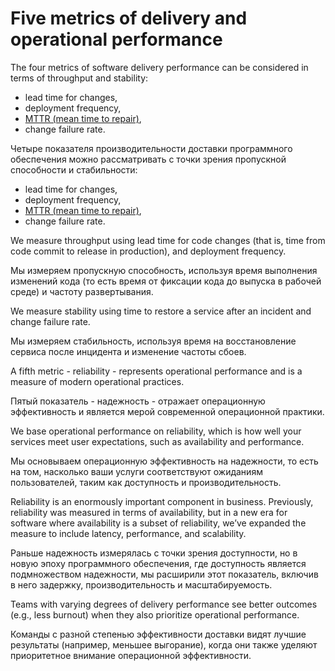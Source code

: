 # Five metrics of delivery and operational performance

The four metrics of software delivery performance can be considered in terms of throughput and stability:

- lead time for changes,
- deployment frequency,
- [MTTR (mean time to repair)](https://www.atlassian.com/ru/incident-management/kpis/common-metrics),
- change failure rate.

Четыре показателя производительности доставки программного обеспечения можно рассматривать с точки зрения пропускной способности и стабильности:

- lead time for changes,
- deployment frequency,
- [MTTR (mean time to repair)](https://www.atlassian.com/ru/incident-management/kpis/common-metrics),
- change failure rate.

We measure throughput using lead time for code changes (that is, time from code commit to release in production), and deployment frequency.

Мы измеряем пропускную способность, используя время выполнения изменений кода (то есть время от фиксации кода до выпуска в рабочей среде) и частоту развертывания.

We measure stability using time to restore a service after an incident and change failure rate.

Мы измеряем стабильность, используя время на восстановление сервиса после инцидента и изменение частоты сбоев.

A fifth metric - reliability - represents operational performance and is a measure of modern operational practices.

Пятый показатель - надежность - отражает операционную эффективность и является мерой современной операционной практики.

We base operational performance on reliability, which is how well your services meet user expectations, such as availability and performance.

Мы основываем операционную эффективность на надежности, то есть на том, насколько ваши услуги соответствуют ожиданиям пользователей, таким как доступность и производительность.

Reliability is an enormously important component in business. Previously, reliability was measured in terms of availability, but in a new era for software where availability is a subset of reliability, we’ve expanded the measure to include latency, performance, and scalability.

Раньше надежность измерялась с точки зрения доступности, но в новую эпоху программного обеспечения, где доступность является подмножеством надежности, мы расширили этот показатель, включив в него задержку, производительность и масштабируемость.

Teams with varying degrees of delivery performance see better outcomes (e.g., less burnout) when they also prioritize operational performance.

Команды с разной степенью эффективности доставки видят лучшие результаты (например, меньшее выгорание), когда они также уделяют приоритетное внимание операционной эффективности.

